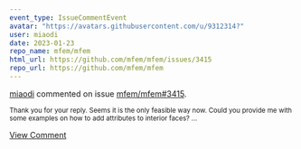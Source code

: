 ```yaml
---
event_type: IssueCommentEvent
avatar: "https://avatars.githubusercontent.com/u/9312314?"
user: miaodi
date: 2023-01-23
repo_name: mfem/mfem
html_url: https://github.com/mfem/mfem/issues/3415
repo_url: https://github.com/mfem/mfem
---
```


<a href='https://github.com/miaodi' target='_blank'>miaodi</a> commented on issue <a href='https://github.com/mfem/mfem/issues/3415' target='_blank'>mfem/mfem#3415</a>.

<small>Thank you for your reply. Seems it is the only feasible way now. Could you provide me with some examples on how to add attributes to interior faces? ...</small>

<a href='https://github.com/mfem/mfem/issues/3415' target='_blank'>View Comment</a>